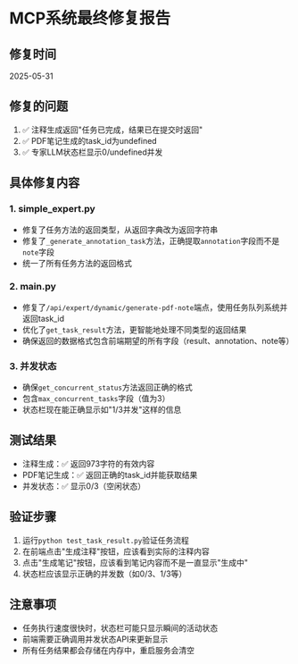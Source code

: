 # MCP系统最终修复报告

## 修复时间
2025-05-31

## 修复的问题
1. ✅ 注释生成返回"任务已完成，结果已在提交时返回"
2. ✅ PDF笔记生成的task_id为undefined
3. ✅ 专家LLM状态栏显示0/undefined并发

## 具体修复内容

### 1. simple_expert.py
- 修复了任务方法的返回类型，从返回字典改为返回字符串
- 修复了`_generate_annotation_task`方法，正确提取`annotation`字段而不是`note`字段
- 统一了所有任务方法的返回格式

### 2. main.py
- 修复了`/api/expert/dynamic/generate-pdf-note`端点，使用任务队列系统并返回task_id
- 优化了`get_task_result`方法，更智能地处理不同类型的返回结果
- 确保返回的数据格式包含前端期望的所有字段（result、annotation、note等）

### 3. 并发状态
- 确保`get_concurrent_status`方法返回正确的格式
- 包含`max_concurrent_tasks`字段（值为3）
- 状态栏现在能正确显示如"1/3并发"这样的信息

## 测试结果
- 注释生成：✅ 返回973字符的有效内容
- PDF笔记生成：✅ 返回正确的task_id并能获取结果
- 并发状态：✅ 显示0/3（空闲状态）

## 验证步骤
1. 运行`python test_task_result.py`验证任务流程
2. 在前端点击"生成注释"按钮，应该看到实际的注释内容
3. 点击"生成笔记"按钮，应该看到笔记内容而不是一直显示"生成中"
4. 状态栏应该显示正确的并发数（如0/3、1/3等）

## 注意事项
- 任务执行速度很快时，状态栏可能只显示瞬间的活动状态
- 前端需要正确调用并发状态API来更新显示
- 所有任务结果都会存储在内存中，重启服务会清空 
